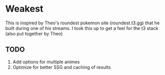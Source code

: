 # Weakest
This is inspired by Theo's roundest pokemon site (roundest.t3.gg) that he built during one of his streams.
I took this up to get a feel for the t3 stack (also put together by Theo)

## TODO
1. Add options for multiple animes
2. Optimize for better SSG and caching of results
